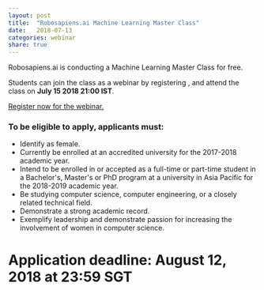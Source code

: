 ```yaml
---
layout: post
title:  "Robosapiens.ai Machine Learning Master Class"
date:   2018-07-13
categories: webinar
share: true
---
```


Robosapiens.ai is conducting a Machine Learning Master Class for free.

Students can join the class as a webinar by registering , and attend the class on __July 15 2018 21:00 IST__.

[Register now for the webinar.](https://robosapiens.webinarninja.com/webinars/41709/register)

### To be eligible to apply, applicants must:
- Identify as female.
- Currently be enrolled at an accredited university for the 2017-2018 academic year.
- Intend to be enrolled in or accepted as a full-time or part-time student in a Bachelor's, Master's or PhD program at a university in Asia Pacific for the 2018-2019 academic year.
- Be studying computer science, computer engineering, or a closely related technical field.
- Demonstrate a strong academic record.
- Exemplify leadership and demonstrate passion for increasing the involvement of women in computer science.

# Application deadline: August 12, 2018 at 23:59 SGT

